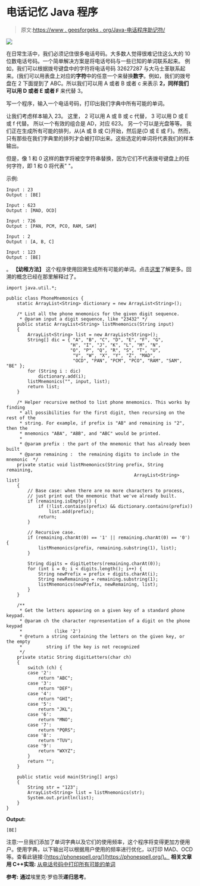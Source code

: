 # 电话记忆 Java 程序

> 原文:[https://www . geesforgeks . org/Java-电话程序助记符/](https://www.geeksforgeeks.org/java-program-for-phone-mnemonics/)

![](img/3f6170241de260d8c542246c846f2060.png)

在日常生活中，我们必须记住很多电话号码。大多数人觉得很难记住这么大的 10 位数电话号码。一个简单解决方案是将电话号码与一些已知的单词联系起来。
例如，我们可以根据拨号键盘中的字符将电话号码 32627287 与大马士革联系起来。(我们可以用表盘上对应的**字符**中的任意一个来替换**数字**。例如，我们的拨号盘在 2 下面提到了 ABC。所以我们可以用 A 或者 B 或者 c 来表示 **2，同样我们可以用 D 或者 E 或者 F** 来代替 3。

写一个程序，输入一个电话号码，打印出我们字典中所有可能的单词。

让我们考虑样本输入 23。
这里，
2 可以用 A 或 B 或 c 代替，
3 可以用 D 或 E 或 f 代替。
所以一个有效的组合是 AD，对应 623。
另一个可以是光盘等等。
我们正在生成所有可能的排列，从{A 或 B 或 C}开始，然后是{D 或 E 或 F}。然而，只有那些在我们字典里的排列才会被打印出来。这些选定的单词将代表我们的样本输出。

但是，像 1 和 0 这样的数字将被空字符串替换，因为它们不代表拨号键盘上的任何字符，即 1 和 0 将代表" "。

示例:

```
Input : 23
Output : [BE]

Input : 623
Output : [MAD, OCD]

Input : 726
Output : [PAN, PCM, PCO, RAM, SAM]

Input : 2
Output : [A, B, C]

Input : 123
Output : [BE]

```

。
**【幼稚方法】**
这个程序使用回溯生成所有可能的单词。点击[这里](https://www.geeksforgeeks.org/write-a-c-program-to-print-all-permutations-of-a-given-string/)了解更多。回溯的概念已经在那里解释过了。

```
import java.util.*;

public class PhoneMnemonics {
    static ArrayList<String> dictionary = new ArrayList<String>();

    /* List all the phone mnemonics for the given digit sequence.
     * @param input a digit sequence, like "23432" */
    public static ArrayList<String> listMnemonics(String input)
    {
        ArrayList<String> list = new ArrayList<String>();
        String[] dic = { "A", "B", "C", "D", "E", "F", "G", 
                        "H", "I", "J", "K", "L", "M", "N",
                        "O", "P", "Q", "R", "S", "T", "U", 
                         "V", "W", "X", "Y", "Z", "MAD",
                         "OCD", "PAN", "PCM", "PCO", "RAM", "SAM", "BE" };
        for (String i : dic)
            dictionary.add(i);
        listMnemonics("", input, list);
        return list;
    }

    /* Helper recursive method to list phone mnemonics. This works by finding
     * all possibilities for the first digit, then recursing on the rest of the
     * string. For example, if prefix is "AB" and remaining is "2", then the
     * mnemonics "ABA", "ABB", and "ABC" would be printed.
     * 
     * @param prefix : the part of the mnemonic that has already been built
     * @param remaining :  the remaining digits to include in the mnemonic  */
    private static void listMnemonics(String prefix, String remaining, 
                                                ArrayList<String> list)
    {
        // Base case: when there are no more characters to process,
        // just print out the mnemonic that we've already built.
        if (remaining.isEmpty()) {
            if (!list.contains(prefix) && dictionary.contains(prefix))
                list.add(prefix);
            return;
        }

        // Recursive case.
        if (remaining.charAt(0) == '1' || remaining.charAt(0) == '0') {
            listMnemonics(prefix, remaining.substring(1), list);
        }

        String digits = digitLetters(remaining.charAt(0));
        for (int i = 0; i < digits.length(); i++) {
            String newPrefix = prefix + digits.charAt(i);
            String newRemaining = remaining.substring(1);
            listMnemonics(newPrefix, newRemaining, list);
        }
    }

    /**
     * Get the letters appearing on a given key of a standard phone keypad.
     * @param ch the character representation of a digit on the phone keypad
     *            (like '2')
     * @return a string containing the letters on the given key, or the empty
     *         string if the key is not recognized
     */
    private static String digitLetters(char ch)
    {
        switch (ch) {
        case '2':
            return "ABC";
        case '3':
            return "DEF";
        case '4':
            return "GHI";
        case '5':
            return "JKL";
        case '6':
            return "MNO";
        case '7':
            return "PQRS";
        case '8':
            return "TUV";
        case '9':
            return "WXYZ";
        }
        return "";
    }

    public static void main(String[] args)
    {
        String str = "123";
        ArrayList<String> list = listMnemonics(str);
        System.out.println(list);
    }
}
```

**Output:**

```
[BE]

```

注意:一旦我们添加了单词字典以及它们的使用频率，这个程序将变得更加方便用户。使用字典，以下输出可以根据用户使用的频率进行优化，以打印 MAD、OCD 等。查看此链接:[https://phonespell.org/](https://phonespell.org/)。
 **相关文章用 C++实现:** [从电话号码中打印所有可能的单词](https://www.geeksforgeeks.org/find-possible-words-phone-digits/)

 **参考:**
**通过**埃里克·罗伯茨**递归思考**。